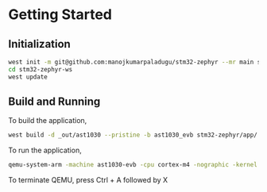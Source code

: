 # Getting Started

## Initialization

```bash
west init -m git@github.com:manojkumarpaladugu/stm32-zephyr --mr main stm32-zephyr-ws
cd stm32-zephyr-ws
west update
```

## Build and Running

To build the application,

```bash
west build -d _out/ast1030 --pristine -b ast1030_evb stm32-zephyr/app/
```

To run the application,

```bash
qemu-system-arm -machine ast1030-evb -cpu cortex-m4 -nographic -kernel _out/ast1030/zephyr/zephyr.elf
```

To terminate QEMU, press Ctrl + A followed by X
